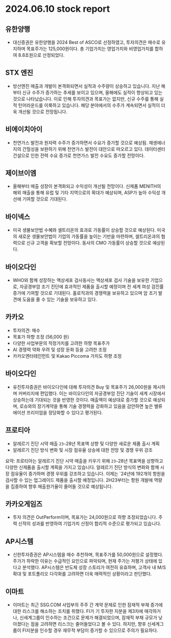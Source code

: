 # 2024.06.10 stock report
## 유한양행
- 대신증권은 유한양행을 2024 Best of ASCO로 선정하였고, 투자의견은 매수로 유지하며 목표주가는 125,000원이다. 총 기업가치는 영업가치와 비영업가치를 합하여 8.8조원으로 산정되었다.
## STX 엔진
- 방산엔진 매출과 개발이 본격화되면서 실적과 수주량이 상승하고 있습니다. 지난 해부터 신규 수주가 증가하는 추세를 보이고 있으며, 올해에도 실적이 향상되고 있는 것으로 나타났습니다. 이로 인해 투자의견과 목표가는 없지만, 신규 수주를 통해 실적 턴어라운드를 이룩하고 있습니다. 해당 분야에서의 수주가 계속되면서 실적이 더욱 개선될 것으로 전망됩니다.
## 비에이치아이
- 천연가스 발전과 원자력 수주가 증가하면서 수요가 증가할 것으로 예상됨. 재생에너지의 간헐성을 보완하기 위해 천연가스 발전이 대안으로 떠오르고 있다. 데이터센터 건설으로 인한 전력 수요 증가로 천연가스 발전 수요도 증가할 전망이다.
## 제이브이엠
- 올해부터 매출 성장이 본격화되고 수익성이 개선될 전망이다. 신제품 MENITH의 해외 매출을 통해 유럽 및 기타 지역으로의 확대가 예상되며, ASP가 높아 수익성 개선에 기여할 것으로 기대된다.
## 바이넥스
- 미국 생물보안법 수혜와 셀트리온의 효과로 가동률이 상승할 것으로 예상된다. 미국의 새로운 생물보안법이 기업의 가동률을 높이는 기반을 마련하며, 셀트리온과의 협력으로 신규 고객을 확보할 전망이다. 동사의 CMO 가동률이 상승할 것으로 예상된다.
## 바이오다인
- WHO와 함께 성장하는 액상세포 검사동사는 액상세포 검사 기술을 보유한 기업으로, 자궁경부암 조기 진단에 효과적인 제품을 출시할 예정이며 전 세계 여성 검진률 증가에 기여할 것으로 기대된다. 홀로직과의 경쟁력을 보유하고 있으며 암 조기 발견에 도움을 줄 수 있는 기술을 보유하고 있다.
## 카카오
- 투자의견: 매수
- 목표가 하향 조정 (56,000 원)
- 다양한 사업부문의 적정가치를 고려한 하향 목표주가
- AI 경쟁력 약화 우려 및 성장 둔화 등을 고려한 조정
- 카카오엔터테인먼트 및 Kakao Piccoma 가치도 하향 조정
## 바이오다인
- 유진투자증권은 바이오다인에 대해 투자의견 Buy 및 목표주가 26,000원을 제시하며 커버리지에 편입했다. 이는 바이오다인의 자궁경부암 진단 기술이 세계 시장에서 상승하는데 기대되는 것을 반영한 것이다. 매출액이 예상대로 증가할 것으로 예상되며, 로슈와의 장기계약을 통해 기술 경쟁력을 강화하고 있음을 감안하면 높은 밸류에이션 프리미엄을 정당화할 수 있다고 평가된다.
## 프로티아
- 알레르기 진단 시약 매출 `23~`28년 목표액 상향 및 다양한 새로운 제품 출시 계획
- 알레르기 진단 방식 변화 및 시장 점유율 상승에 대한 전망 및 경쟁 우위 강조

요약:
프로티아는 알레르기 진단 시약 매출을 키우기 위해 `23~`28년 목표액을 상향하고 다양한 신제품을 출시할 계획을 가지고 있습니다. 알레르기 진단 방식의 변화와 함께 시장 점유율이 증가하며 경쟁 우위를 강조하고 있습니다. 이제는 `24년에 192개의 항원을 검사할 수 있는 업그레이드 제품을 출시할 예정입니다. 2H23부터는 항원 개발에 역량을 집중하여 향후 매출원가율이 줄어들 것으로 예상됩니다.
## 카카오게임즈
- 투자 의견은 OutPerform이며, 목표가는 24,000원으로 하향 조정되었습니다. 주력 신작의 성과를 반영하여 기업가치 산정이 합리적 수준으로 평가되고 있습니다.
## AP시스템
- 신한투자증권은 AP시스템을 매수 추천하며, 목표주가를 50,000원으로 설정했다. 주가가 하락한 이유는 수급적인 요인으로 파악되며, 현재 주가는 저평가 상태에 있다고 분석했다. AP시스템은 반도체 성장 스토리가 여전히 유효하며, 고객사 내 M/S 확대 및 포트폴리오 다각화를 고려하면 더욱 매력적인 상황이라고 판단했다.
## 이마트
- 이마트는 최근 SSG.COM 사업부의 주주 간 계약 문제로 인한 잠재적 부채 증가에 대한 리스크를 해소하는 조치를 취했다. FI가 기 투자한 지분을 제3자에 매각하거나, 신세계그룹이 인수하는 조건으로 문제가 해결되었으며, 잠재적 부채 규모가 낮아졌다는 점을 고려하면 리스크는 줄어들었다고 볼 수 있다. 하지만, 향후 신세계그룹이 FI지분을 인수할 경우 재무적 부담이 증가할 수 있으므로 주의가 필요하다.